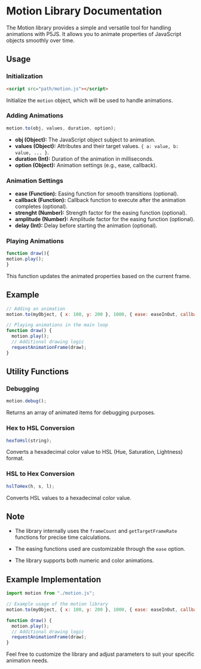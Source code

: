 # Motion Library Documentation

The Motion library provides a simple and versatile tool for handling animations with P5JS. It allows you to animate properties of JavaScript objects smoothly over time.

## Usage

### Initialization

```html
<script src="path/motion.js"></script>
```

Initialize the `motion` object, which will be used to handle animations.

### Adding Animations

```javascript
motion.to(obj, values, duration, option);
```

- **obj (Object):** The JavaScript object subject to animation.
- **values (Object):** Attributes and their target values. `{ a: value, b: value, ... }`.
- **duration (Int):** Duration of the animation in milliseconds.
- **option (Object):** Animation settings (e.g., ease, callback).

### Animation Settings

- **ease (Function):** Easing function for smooth transitions (optional).
- **callback (Function):** Callback function to execute after the animation completes (optional).
- **strenght (Number):** Strength factor for the easing function (optional).
- **amplitude (Number):** Amplitude factor for the easing function (optional).
- **delay (Int):** Delay before starting the animation (optional).

### Playing Animations

```javascript
function draw(){
motion.play();
}
```

This function updates the animated properties based on the current frame.

## Example

```javascript
// Adding an animation
motion.to(myObject, { x: 100, y: 200 }, 1000, { ease: easeInOut, callback: onAnimationComplete });

// Playing animations in the main loop
function draw() {
  motion.play();
  // Additional drawing logic
  requestAnimationFrame(draw);
}
```

## Utility Functions

### Debugging

```javascript
motion.debug();
```

Returns an array of animated items for debugging purposes.

### Hex to HSL Conversion

```javascript
hexToHsl(string);
```

Converts a hexadecimal color value to HSL (Hue, Saturation, Lightness) format.

### HSL to Hex Conversion

```javascript
hslToHex(h, s, l);
```

Converts HSL values to a hexadecimal color value.

## Note

- The library internally uses the `frameCount` and `getTargetFrameRate` functions for precise time calculations.

- The easing functions used are customizable through the `ease` option.

- The library supports both numeric and color animations.

## Example Implementation

```javascript
import motion from "./motion.js";

// Example usage of the motion library
motion.to(myObject, { x: 100, y: 200 }, 1000, { ease: easeInOut, callback: onAnimationComplete });

function draw() {
  motion.play();
  // Additional drawing logic
  requestAnimationFrame(draw);
}
```

Feel free to customize the library and adjust parameters to suit your specific animation needs.